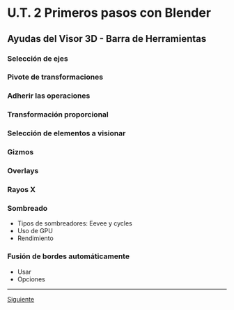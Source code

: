 ﻿# U.T. 2 Primeros pasos con Blender

## Ayudas del Visor 3D - Barra de Herramientas
### Selección de ejes
### Pivote de transformaciones
### Adherir las operaciones
### Transformación proporcional
### Selección de elementos a visionar
### Gizmos
### Overlays
### Rayos X
### Sombreado
- Tipos de sombreadores: Eevee y cycles
- Uso de GPU
- Rendimiento
### Fusión de bordes automáticamente
- Usar
- Opciones

---
[Siguiente](ut_2_05.md)
